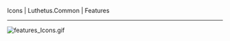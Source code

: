 Icons | Luthetus.Common | Features

---

![features_Icons.gif](../../../Images/Common/Gifs/features_Icons.gif)